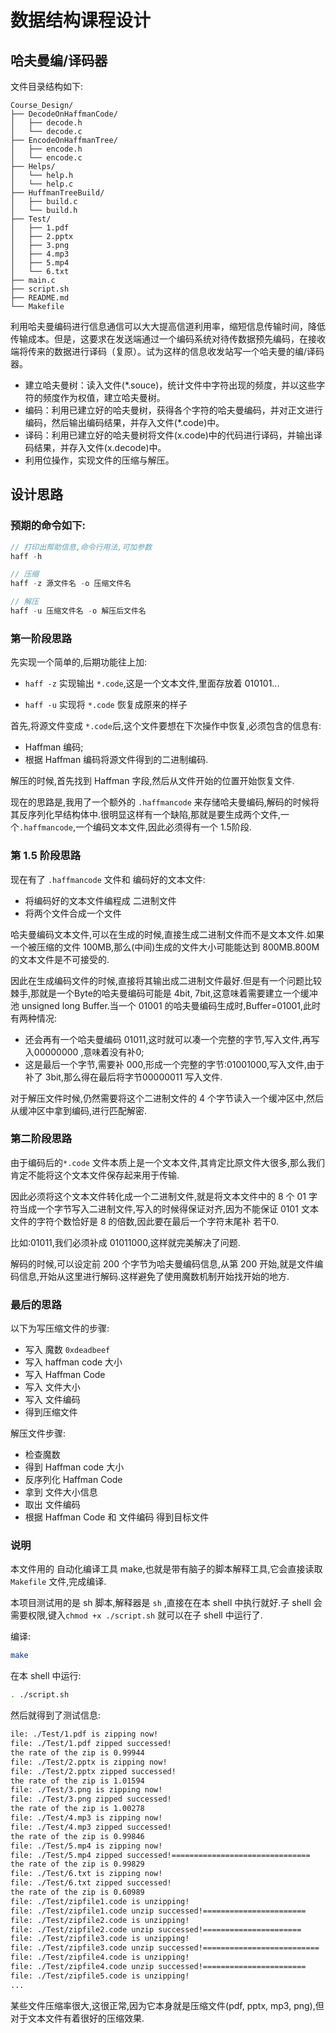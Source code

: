 # 数据结构课程设计
## 哈夫曼编/译码器
文件目录结构如下:
```
Course_Design/
├── DecodeOnHaffmanCode/
│   ├── decode.h
│   └── decode.c
├── EncodeOnHaffmanTree/
│   ├── encode.h
│   └── encode.c
├── Helps/
│   └── help.h
│   └── help.c
├── HuffmanTreeBuild/
│   ├── build.c
│   └── build.h
├── Test/
│   ├── 1.pdf
│   ├── 2.pptx
│   ├── 3.png
│   ├── 4.mp3
│   ├── 5.mp4
│   └── 6.txt
├── main.c
├── script.sh
├── README.md
└── Makefile
```


利用哈夫曼编码进行信息通信可以大大提高信道利用率，缩短信息传输时间，降低传输成本。但是，这要求在发送端通过一个编码系统对待传数据预先编码，在接收端将传来的数据进行译码（复原）。试为这样的信息收发站写一个哈夫曼的编/译码器。

- 建立哈夫曼树：读入文件(*.souce)，统计文件中字符出现的频度，并以这些字符的频度作为权值，建立哈夫曼树。
- 编码：利用已建立好的哈夫曼树，获得各个字符的哈夫曼编码，并对正文进行编码，然后输出编码结果，并存入文件(*.code)中。
- 译码：利用已建立好的哈夫曼树将文件(x.code)中的代码进行译码，并输出译码结果，并存入文件(x.decode)中。
- 利用位操作，实现文件的压缩与解压。


## 设计思路

### 预期的命令如下:

```c
// 打印出帮助信息,命令行用法,可加参数
haff -h

// 压缩
haff -z 源文件名 -o 压缩文件名

// 解压
haff -u 压缩文件名 -o 解压后文件名
```

### 第一阶段思路
先实现一个简单的,后期功能往上加:
- `haff -z` 实现输出 `*.code`,这是一个文本文件,里面存放着 010101...

- `haff -u` 实现将 `*.code` 恢复成原来的样子


首先,将源文件变成 `*.code`后,这个文件要想在下次操作中恢复,必须包含的信息有:
- Haffman 编码;
- 根据 Haffman 编码将源文件得到的二进制编码.

解压的时候,首先找到 Haffman 字段,然后从文件开始的位置开始恢复文件.

现在的思路是,我用了一个额外的 `.haffmancode` 来存储哈夫曼编码,解码的时候将其反序列化早结构体中.很明显这样有一个缺陷,那就是要生成两个文件,一个`.haffmancode`,一个编码文本文件,因此必须得有一个 1.5阶段.


### 第 1.5 阶段思路
现在有了 `.haffmancode` 文件和 编码好的文本文件:
- 将编码好的文本文件编程成 二进制文件
- 将两个文件合成一个文件

哈夫曼编码文本文件,可以在生成的时候,直接生成二进制文件而不是文本文件.如果一个被压缩的文件 100MB,那么(中间)生成的文件大小可能能达到 800MB.800M的文本文件是不可接受的.

因此在生成编码文件的时候,直接将其输出成二进制文件最好.但是有一个问题比较棘手,那就是一个Byte的哈夫曼编码可能是 4bit, 7bit,这意味着需要建立一个缓冲池 unsigned long Buffer.当一个 01001 的哈夫曼编码生成时,Buffer=01001,此时有两种情况:

- 还会再有一个哈夫曼编码 01011,这时就可以凑一个完整的字节,写入文件,再写入00000000 ,意味着没有补0;
- 这是最后一个字节,需要补 000,形成一个完整的字节:01001000,写入文件,由于补了 3bit,那么得在最后将字节00000011 写入文件.


对于解压文件时候,仍然需要将这个二进制文件的 4 个字节读入一个缓冲区中,然后从缓冲区中拿到编码,进行匹配解密.

### 第二阶段思路

由于编码后的`*.code` 文件本质上是一个文本文件,其肯定比原文件大很多,那么我们肯定不能将这个文本文件保存起来用于传输.

因此必须将这个文本文件转化成一个二进制文件,就是将文本文件中的 8 个 01 字符当成一个字节写入二进制文件,写入的时候得保证对齐,因为不能保证 0101 文本文件的字符个数恰好是 8 的倍数,因此要在最后一个字符末尾补 若干0.

比如:01011,我们必须补成 01011000,这样就完美解决了问题.

解码的时候,可以设定前 200 个字节为哈夫曼编码信息,从第 200 开始,就是文件编码信息,开始从这里进行解码.这样避免了使用魔数机制开始找开始的地方.

### 最后的思路

以下为写压缩文件的步骤:
- 写入 魔数 `0xdeadbeef`
- 写入 haffman code 大小
- 写入 Haffman Code
- 写入 文件大小
- 写入 文件编码
- 得到压缩文件

解压文件步骤:
- 检查魔数
- 得到 Haffman code 大小
- 反序列化 Haffman Code
- 拿到 文件大小信息
- 取出 文件编码
- 根据 Haffman Code 和 文件编码 得到目标文件

### 说明

本文件用的 自动化编译工具 make,也就是带有脑子的脚本解释工具,它会直接读取  `Makefile` 文件,完成编译.

本项目测试用的是 sh 脚本,解释器是 `sh` ,直接在在本 shell 中执行就好.子 shell 会需要权限,键入`chmod +x ./script.sh` 就可以在子 shell 中运行了.


编译:
```bash
make
```

在本 shell 中运行:
```bash
. ./script.sh
```

然后就得到了测试信息:

```bash
ile: ./Test/1.pdf is zipping now!
file: ./Test/1.pdf zipped successed!                                   ] 0.00%
the rate of the zip is 0.99944
file: ./Test/2.pptx is zipping now!
file: ./Test/2.pptx zipped successed!                                  ] 0.00%
the rate of the zip is 1.01594
file: ./Test/3.png is zipping now!
file: ./Test/3.png zipped successed!                                   ] 0.00%
the rate of the zip is 1.00278
file: ./Test/4.mp3 is zipping now!
file: ./Test/4.mp3 zipped successed!                                   ] 0.00%
the rate of the zip is 0.99846
file: ./Test/5.mp4 is zipping now!
file: ./Test/5.mp4 zipped successed!===============================    ] 92.21%
the rate of the zip is 0.99829
file: ./Test/6.txt is zipping now!
file: ./Test/6.txt zipped successed!                                   ] 0.00%
the rate of the zip is 0.60989
file: ./Test/zipfile1.code is unzipping!
file: ./Test/zipfile1.code unzip successed!=======================     ] 90.12%
file: ./Test/zipfile2.code is unzipping!
file: ./Test/zipfile2.code unzip successed!======================      ] 88.70%
file: ./Test/zipfile3.code is unzipping!
file: ./Test/zipfile3.code unzip successed!==========================  ] 97.30%
file: ./Test/zipfile4.code is unzipping!
file: ./Test/zipfile4.code unzip successed!=======================     ] 90.54%
file: ./Test/zipfile5.code is unzipping!
...
```

某些文件压缩率很大,这很正常,因为它本身就是压缩文件(pdf, pptx, mp3, png),但对于文本文件有着很好的压缩效果.


